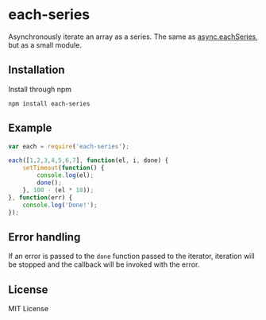 # each-series

Asynchronously iterate an array as a series. The same as [async.eachSeries](https://github.com/caolan/async#eachseriesarr-iterator-callback), but as a small module.

## Installation

Install through npm

```
npm install each-series
```

## Example

```js
var each = require('each-series');

each([1,2,3,4,5,6,7], function(el, i, done) {
	setTimeout(function() {
		console.log(el);
		done();
	}, 100 - (el * 10));
}, function(err) {
	console.log('Done!');
});
```

## Error handling

If an error is passed to the `done` function passed to the iterator, iteration will be stopped and the callback
will be invoked with the error.

## License

MIT License

